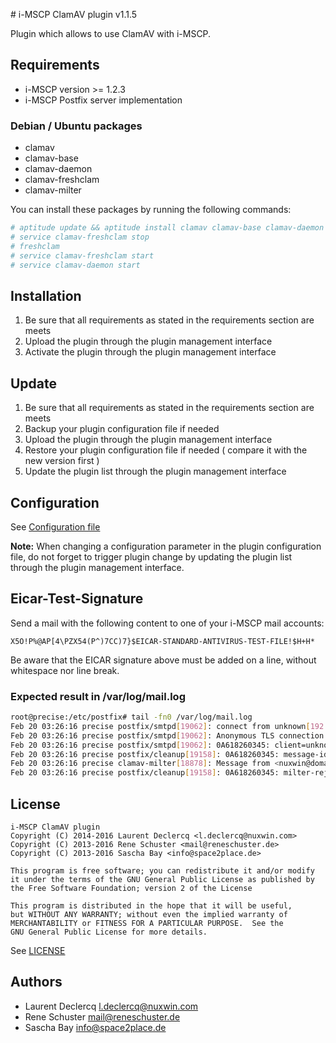 # i-MSCP ClamAV plugin v1.1.5

Plugin which allows to use ClamAV with i-MSCP.

## Requirements

* i-MSCP version >= 1.2.3
* i-MSCP Postfix server implementation

### Debian / Ubuntu packages

* clamav
* clamav-base
* clamav-daemon
* clamav-freshclam
* clamav-milter

You can install these packages by running the following commands:

```bash
# aptitude update && aptitude install clamav clamav-base clamav-daemon clamav-freshclam clamav-milter
# service clamav-freshclam stop
# freshclam
# service clamav-freshclam start
# service clamav-daemon start
```

## Installation

1. Be sure that all requirements as stated in the requirements section are meets
2. Upload the plugin through the plugin management interface
3. Activate the plugin through the plugin management interface

## Update

1. Be sure that all requirements as stated in the requirements section are meets
2. Backup your plugin configuration file if needed
3. Upload the plugin through the plugin management interface
4. Restore your plugin configuration file if needed ( compare it with the new version first )
5. Update the plugin list through the plugin management interface

## Configuration

See [Configuration file](../ClamAV/config.php)

**Note:** When changing a configuration parameter in the plugin configuration file, do not forget to trigger plugin
change by updating the plugin list through the plugin management interface.

## Eicar-Test-Signature

Send a mail with the following content to one of your i-MSCP mail accounts:

```
X5O!P%@AP[4\PZX54(P^)7CC)7}$EICAR-STANDARD-ANTIVIRUS-TEST-FILE!$H+H*
```

Be aware that the EICAR signature above must be added on a line, without whitespace nor line break.

### Expected result in /var/log/mail.log

```bash
root@precise:/etc/postfix# tail -fn0 /var/log/mail.log
Feb 20 03:26:16 precise postfix/smtpd[19062]: connect from unknown[192.168.5.100]
Feb 20 03:26:16 precise postfix/smtpd[19062]: Anonymous TLS connection established from unknown[192.168.5.100]: TLSv1.2 with cipher ECDHE-RSA-AES128-GCM-SHA256 (128/128 bits)
Feb 20 03:26:16 precise postfix/smtpd[19062]: 0A618260345: client=unknown[192.168.5.100], sasl_method=CRAM-MD5, sasl_username=nuxwin@domain.tld
Feb 20 03:26:16 precise postfix/cleanup[19158]: 0A618260345: message-id=<54E6A8BF.3080504@domain.tld>
Feb 20 03:26:16 precise clamav-milter[18878]: Message from <nuxwin@domain.tld> to <nuxwin@domain.tld> infected by Eicar-Test-Signature
Feb 20 03:26:16 precise postfix/cleanup[19158]: 0A618260345: milter-reject: END-OF-MESSAGE from unknown[192.168.5.100]: 5.7.1 Blocked by ClamAV - FOUND VIRUS: Eicar-Test-Signature; from=<nuxwin@domain.tld> to=<nuxwin@domain.tld> proto=ESMTP helo=<[192.168.5.100]>

```

## License

```
i-MSCP ClamAV plugin
Copyright (C) 2014-2016 Laurent Declercq <l.declercq@nuxwin.com>
Copyright (C) 2013-2016 Rene Schuster <mail@reneschuster.de>
Copyright (C) 2013-2016 Sascha Bay <info@space2place.de>

This program is free software; you can redistribute it and/or modify
it under the terms of the GNU General Public License as published by
the Free Software Foundation; version 2 of the License

This program is distributed in the hope that it will be useful,
but WITHOUT ANY WARRANTY; without even the implied warranty of
MERCHANTABILITY or FITNESS FOR A PARTICULAR PURPOSE.  See the
GNU General Public License for more details.
```

See [LICENSE](LICENSE)

## Authors

* Laurent Declercq <l.declercq@nuxwin.com> 
* Rene Schuster <mail@reneschuster.de>
* Sascha Bay <info@space2place.de>
